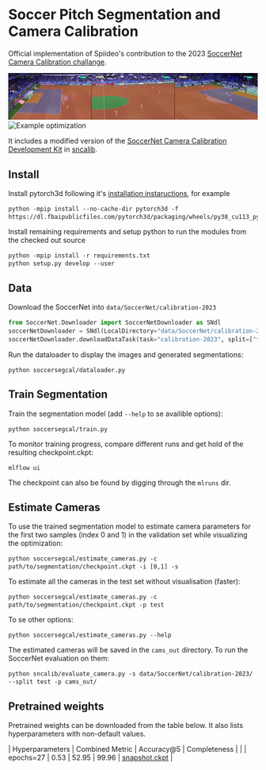 # Soccer Pitch Segmentation and Camera Calibration
Official implementation of Spiideo's contribution to the 2023
[SoccerNet Camera Calibration challange](https://www.soccer-net.org/tasks/camera-calibration).

![Example segmentatoions](docs/segmentations.jpg)
![Example optimization](docs/demo.gif)


It includes a modified version of the
[SoccerNet Camera Calibration Development Kit](https://github.com/SoccerNet/sn-calibration)
in [sncalib](https://github.com/Spiideo/soccersegcal/tree/main/sncalib).

## Install
Install pytorch3d following it's
[installation instaructions](https://github.com/facebookresearch/pytorch3d/blob/main/INSTALL.md), for example

    python -mpip install --no-cache-dir pytorch3d -f https://dl.fbaipublicfiles.com/pytorch3d/packaging/wheels/py38_cu113_pyt1120/download.html

Install remaining requirements and setup python to run the modules from the checked
out source

    python -mpip install -r requirements.txt
    python setup.py develop --user

## Data
Download the SoccerNet into `data/SoccerNet/calibration-2023`

```python
from SoccerNet.Downloader import SoccerNetDownloader as SNdl
soccerNetDownloader = SNdl(LocalDirectory="data/SoccerNet/calibration-2023")
soccerNetDownloader.downloadDataTask(task="calibration-2023", split=["train", "valid", "test", "challenge"])
```

Run the dataloader to display the images and generated segmentations:

    python soccersegcal/dataloader.py

## Train Segmentation
Train the segmentation model (add `--help` to se availible options):

    python soccersegcal/train.py

To monitor training progress, compare different runs and get hold of the resulting checkpoint.ckpt:

    mlflow ui

The checkpoint can also be found by digging through the `mlruns` dir.

## Estimate Cameras
To use the trained segmentation model to estimate camera parameters for the first two samples (index 0 and 1) in the validation set while visualizing the optimization:

    python soccersegcal/estimate_cameras.py -c path/to/segmentation/checkpoint.ckpt -i [0,1] -s

To estimate all the cameras in the test set without visualisation (faster):

    python soccersegcal/estimate_cameras.py -c path/to/segmentation/checkpoint.ckpt -p test

To se other options:

    python soccersegcal/estimate_cameras.py --help

The estimated cameras will be saved in the `cams_out` directory. To run the SoccerNet evaluation on them:

    python sncalib/evaluate_camera.py -s data/SoccerNet/calibration-2023/ --split test -p cams_out/

## Pretrained weights
Pretrained weights can be downloaded from the table below. It also lists hyperparameters with non-default values.

| Hyperparameters | Combined Metric | Accuracy@5 | Completeness | |
| epochs=27 | 0.53 | 52.95 | 99.96 | [snapshot.ckpt](https://github.com/Spiideo/soccersegcal/releases/download/SoccerNetChallenge2023/snapshot.ckpt) |
